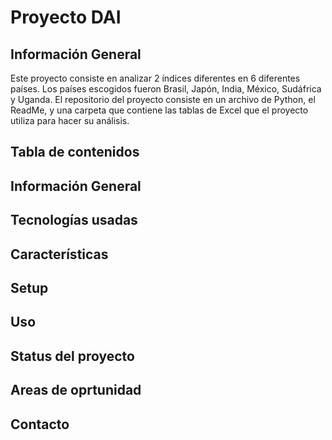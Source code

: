 # Proyecto DAI
## Información General
Este proyecto consiste en analizar 2 índices diferentes en 6 diferentes países. Los países escogidos fueron Brasil, Japón, India, México, Sudáfrica y Uganda.
El repositorio del proyecto consiste en un archivo de Python, el ReadMe, y una carpeta que contiene las tablas de Excel que el proyecto utiliza para hacer su análisis. 
## Tabla de contenidos 
## Información General
## Tecnologías usadas
## Características
## Setup
## Uso
## Status del proyecto
## Areas de oprtunidad 
## Contacto
